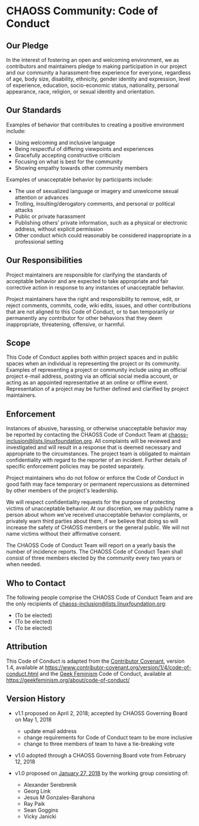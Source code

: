 # CHAOSS Community: Code of Conduct

## Our Pledge

In the interest of fostering an open and welcoming environment, we as
contributors and maintainers pledge to making participation in our project and
our community a harassment-free experience for everyone, regardless of age, body
size, disability, ethnicity, gender identity and expression, level of experience,
education, socio-economic status, nationality, personal appearance, race,
religion, or sexual identity and orientation.

## Our Standards

Examples of behavior that contributes to creating a positive environment
include:

* Using welcoming and inclusive language
* Being respectful of differing viewpoints and experiences
* Gracefully accepting constructive criticism
* Focusing on what is best for the community
* Showing empathy towards other community members

Examples of unacceptable behavior by participants include:

* The use of sexualized language or imagery and unwelcome sexual attention or
  advances
* Trolling, insulting/derogatory comments, and personal or political attacks
* Public or private harassment
* Publishing others' private information, such as a physical or electronic
  address, without explicit permission
* Other conduct which could reasonably be considered inappropriate in a
  professional setting

## Our Responsibilities

Project maintainers are responsible for clarifying the standards of acceptable
behavior and are expected to take appropriate and fair corrective action in
response to any instances of unacceptable behavior.

Project maintainers have the right and responsibility to remove, edit, or
reject comments, commits, code, wiki edits, issues, and other contributions
that are not aligned to this Code of Conduct, or to ban temporarily or
permanently any contributor for other behaviors that they deem inappropriate,
threatening, offensive, or harmful.

## Scope

This Code of Conduct applies both within project spaces and in public spaces
when an individual is representing the project or its community. Examples of
representing a project or community include using an official project e-mail
address, posting via an official social media account, or acting as an appointed
representative at an online or offline event. Representation of a project may be
further defined and clarified by project maintainers.

## Enforcement

Instances of abusive, harassing, or otherwise unacceptable behavior may be
reported by contacting the CHAOSS Code of Conduct Team at 
<chaoss-inclusion@lists.linuxfoundation.org>. All
complaints will be reviewed and investigated and will result in a response that
is deemed necessary and appropriate to the circumstances. The project team is
obligated to maintain confidentiality with regard to the reporter of an incident.
Further details of specific enforcement policies may be posted separately.

Project maintainers who do not follow or enforce the Code of Conduct in good
faith may face temporary or permanent repercussions as determined by other
members of the project's leadership.

We will respect confidentiality requests for the purpose of protecting victims
of unacceptable behavior. At our discretion, we may publicly name a person about
whom we’ve received unacceptable behavior complaints, or privately warn third
parties about them, if we believe that doing so will increase the safety of
CHAOSS members or the general public. We will not name victims without their
affirmative consent.

The CHAOSS Code of Conduct Team will report on a yearly basis the number of
incidence reports. The CHAOSS Code of Conduct Team shall consist of three members 
elected by the community every two years or when needed.

## Who to Contact

The following people comprise the CHAOSS Code of Conduct Team and are the only 
recipients of <chaoss-inclusion@lists.linuxfoundation.org>:
 - (To be elected)
 - (To be elected)
 - (To be elected)

## Attribution

This Code of Conduct is adapted from the [Contributor Covenant][cc-homepage], version 1.4,
available at https://www.contributor-covenant.org/version/1/4/code-of-conduct.html
and the [Geek Feminism][gf-homepage] Code of Conduct,
available at https://geekfeminism.org/about/code-of-conduct/

[cc-homepage]: https://www.contributor-covenant.org
[gf-homepage]: https://geekfeminism.org/

## Version History

* v1.1 proposed on April 2, 2018; accepted by CHAOSS Governing Board on May 1, 2018
  - update email address
  - change requirements for Code of Conduct team to be more inclusive
  - change to three members of team to have a tie-breaking vote

* v1.0 adopted through a CHAOSS Governing Board vote from February 12, 2018

* v1.0 proposed on [January 27, 2018](https://github.com/chaoss/governance/pull/3#issuecomment-360939881) by the working group consisting of:
    * Alexander Serebrenik
    * Georg Link
    * Jesus M Gonzales-Barahona
    * Ray Paik
    * Sean Goggins
    * Vicky Janicki
